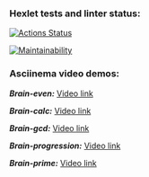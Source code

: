 ### Hexlet tests and linter status:
[![Actions Status](https://github.com/KotovMikhail/frontend-project-44/actions/workflows/hexlet-check.yml/badge.svg)](https://github.com/KotovMikhail/frontend-project-44/actions)

[![Maintainability](https://api.codeclimate.com/v1/badges/db3b4ee9ab1eafe2202b/maintainability)](https://codeclimate.com/github/KotovMikhail/frontend-project-44/maintainability)

### Asciinema video demos:

***Brain-even:***
[Video link](https://asciinema.org/a/DpmNCLmugW4UEv5edI6CWD9rM)

***Brain-calc:***
[Video link](https://asciinema.org/a/tCdJdpHtVcNj24bTtAiJXiDYA)

***Brain-gcd:***
[Video link](https://asciinema.org/a/ksmarzfQ8o4Ewqie496LWaB9G)

***Brain-progression:***
[Video link](https://asciinema.org/a/PDfkGwcy1IrXc8FT0kqQ6irob)

***Brain-prime:***
[Video link](https://asciinema.org/a/CQPBWQAuikwiBDyWbrFUqso1E)